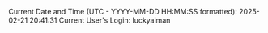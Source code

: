 Current Date and Time (UTC - YYYY-MM-DD HH:MM:SS formatted): 2025-02-21 20:41:31
Current User's Login: luckyaiman
